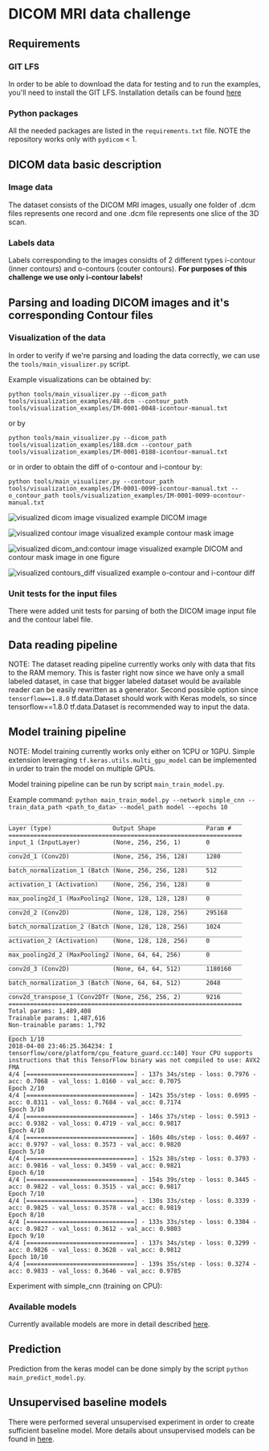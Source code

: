 # DICOM MRI data challenge



## Requirements

### GIT LFS
In order to be able to download the data for testing and to run the examples, you'll need to install the GIT LFS.
Installation details can be found [here](https://git-lfs.github.com/)

### Python packages
All the needed packages are listed in the `requirements.txt` file. NOTE the repository works only with `pydicom` < 1.

## DICOM data basic description

### Image data
The dataset consists of the DICOM MRI images, usually one folder of .dcm files represents one record and one .dcm file represents one slice of the 3D scan.

### Labels data
Labels corresponding to the images considts of 2 different types i-contour (inner contours) and o-contours (couter contours). **For purposes of this challenge we use only i-contour labels!**

## Parsing and loading DICOM images and it's corresponding Contour files

### Visualization of the data
In order to verify if we're parsing and loading the data correctly, we can use the `tools/main_visualizer.py` script.

Example visualizations can be obtained by:

`python tools/main_visualizer.py --dicom_path tools/visualization_examples/48.dcm --contour_path tools/visualization_examples/IM-0001-0048-icontour-manual.txt`

or by

`python tools/main_visualizer.py --dicom_path tools/visualization_examples/188.dcm --contour_path tools/visualization_examples/IM-0001-0188-icontour-manual.txt`

or in order to obtain the diff of o-contour and i-contour by:

`python tools/main_visualizer.py --contour_path tools/visualization_examples/IM-0001-0099-icontour-manual.txt --o_contour_path tools/visualization_examples/IM-0001-0099-ocontour-manual.txt` 

![visualized dicom image](https://github.com/ziky90/dicom_mri_challenge/blob/master/resources/dicom_188.png)
visualized example DICOM image

![visualized contour image](https://github.com/ziky90/dicom_mri_challenge/blob/master/resources/contour_188.png)
visualized example contour mask image

![visualized dicom_and:contour image](https://github.com/ziky90/dicom_mri_challenge/blob/master/resources/dicom_contour_188.png)
visualized example DICOM and contour mask image in one figure

![visualized contours_diff](https://github.com/ziky90/dicom_mri_challenge/blob/master/resources/contours_99_diff.png)
visualized example o-contour and i-contour diff

### Unit tests for the input files

There were added unit tests for parsing of both the DICOM image input file and the contour label file.

## Data reading pipeline
NOTE: The dataset reading pipeline currently works only with data that fits to the RAM memory. This is faster right now since we have only a small labeled dataset, in case that bigger labeled dataset would be available reader can be easily rewritten as a generator. Second possible option since `tensorflow==1.8.0` tf.data.Dataset should work with Keras models, so since tensorflow==1.8.0 tf.data.Dataset is recommended way to input the data.

## Model training pipeline
NOTE: Model training currently works only either on 1CPU or 1GPU. Simple extension leveraging `tf.keras.utils.multi_gpu_model` can be implemented in urder to train the model on multiple GPUs.

Model training pipeline can be run by script `main_train_model.py`.

Example command:
`python main_train_model.py --network simple_cnn --train_data_path <path_to_data> --model_path model --epochs 10`

```
_________________________________________________________________
Layer (type)                 Output Shape              Param #
=================================================================
input_1 (InputLayer)         (None, 256, 256, 1)       0
_________________________________________________________________
conv2d_1 (Conv2D)            (None, 256, 256, 128)     1280
_________________________________________________________________
batch_normalization_1 (Batch (None, 256, 256, 128)     512
_________________________________________________________________
activation_1 (Activation)    (None, 256, 256, 128)     0
_________________________________________________________________
max_pooling2d_1 (MaxPooling2 (None, 128, 128, 128)     0
_________________________________________________________________
conv2d_2 (Conv2D)            (None, 128, 128, 256)     295168
_________________________________________________________________
batch_normalization_2 (Batch (None, 128, 128, 256)     1024
_________________________________________________________________
activation_2 (Activation)    (None, 128, 128, 256)     0
_________________________________________________________________
max_pooling2d_2 (MaxPooling2 (None, 64, 64, 256)       0
_________________________________________________________________
conv2d_3 (Conv2D)            (None, 64, 64, 512)       1180160
_________________________________________________________________
batch_normalization_3 (Batch (None, 64, 64, 512)       2048
_________________________________________________________________
conv2d_transpose_1 (Conv2DTr (None, 256, 256, 2)       9216
=================================================================
Total params: 1,489,408
Trainable params: 1,487,616
Non-trainable params: 1,792
_________________________________________________________________
Epoch 1/10
2018-04-08 23:46:25.364234: I tensorflow/core/platform/cpu_feature_guard.cc:140] Your CPU supports instructions that this TensorFlow binary was not compiled to use: AVX2 FMA
4/4 [==============================] - 137s 34s/step - loss: 0.7976 - acc: 0.7068 - val_loss: 1.0160 - val_acc: 0.7075
Epoch 2/10
4/4 [==============================] - 142s 35s/step - loss: 0.6995 - acc: 0.8311 - val_loss: 0.7684 - val_acc: 0.7174
Epoch 3/10
4/4 [==============================] - 146s 37s/step - loss: 0.5913 - acc: 0.9382 - val_loss: 0.4719 - val_acc: 0.9817
Epoch 4/10
4/4 [==============================] - 160s 40s/step - loss: 0.4697 - acc: 0.9797 - val_loss: 0.3573 - val_acc: 0.9820
Epoch 5/10
4/4 [==============================] - 152s 38s/step - loss: 0.3793 - acc: 0.9816 - val_loss: 0.3459 - val_acc: 0.9821
Epoch 6/10
4/4 [==============================] - 154s 39s/step - loss: 0.3445 - acc: 0.9822 - val_loss: 0.3515 - val_acc: 0.9817
Epoch 7/10
4/4 [==============================] - 130s 33s/step - loss: 0.3339 - acc: 0.9825 - val_loss: 0.3578 - val_acc: 0.9819
Epoch 8/10
4/4 [==============================] - 133s 33s/step - loss: 0.3304 - acc: 0.9827 - val_loss: 0.3612 - val_acc: 0.9803
Epoch 9/10
4/4 [==============================] - 137s 34s/step - loss: 0.3299 - acc: 0.9826 - val_loss: 0.3628 - val_acc: 0.9812
Epoch 10/10
4/4 [==============================] - 139s 35s/step - loss: 0.3274 - acc: 0.9833 - val_loss: 0.3646 - val_acc: 0.9785
```
Experiment with simple_cnn (training on CPU):

### Available models

Currently available models are more in detail described [here](https://github.com/ziky90/dicom_mri_challenge/blob/master/models/README.md).

## Prediction
Prediction from the keras model can be done simply by the script `python main_predict_model.py`.

## Unsupervised baseline models

There were performed several unsupervised experiment in order to create sufficient baseline model. More details about unsupervised models can be found in [here](https://github.com/ziky90/dicom_mri_challenge/blob/master/unsupervised/README.md).
